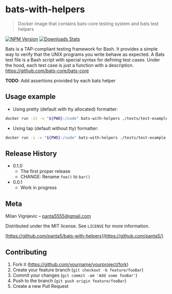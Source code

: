 # bats-with-helpers

> Docker image that contains bats-core testing system and bats test helpers

[![NPM Version][npm-image]][npm-url]
[![Downloads Stats][npm-downloads]][npm-url]

Bats is a TAP-compliant testing framework for Bash. It provides a simple way to verify that the UNIX programs you write behave as expected.
A Bats test file is a Bash script with special syntax for defining test cases. Under the hood, each test case is just a function with a description.
<https://github.com/bats-core/bats-core>

**TODO**: Add assertions provided by each bats helper

## Usage example

- Using pretty (default with tty allocated) formatter:

```bash
docker run -it -v "${PWD}:/code" bats-with-helpers ./tests/test-example.bats
```

- Using tap (default without tty) formatter:

```bash
docker run -i -v "${PWD}:/code" bats-with-helpers ./tests/test-example.bats
```

## Release History

- 0.1.0
  - The first proper release
  - CHANGE: Rename `foo()` to `bar()`
- 0.0.1
  - Work in progress

## Meta

Milan Vignjevic – panta5555@gmail.com

Distributed under the MIT license. See ``LICENSE`` for more information.

[https://github.com/panta5/bats-with-helpers](https://github.com/panta5/)

## Contributing

1. Fork it (<https://github.com/yourname/yourproject/fork>)
2. Create your feature branch (`git checkout -b feature/fooBar`)
3. Commit your changes (`git commit -am 'Add some fooBar'`)
4. Push to the branch (`git push origin feature/fooBar`)
5. Create a new Pull Request

<!-- Markdown link & img dfn's -->
[npm-image]: https://img.shields.io/npm/v/datadog-metrics.svg?style=flat-square
[npm-url]: https://npmjs.org/package/datadog-metrics
[npm-downloads]: https://img.shields.io/npm/dm/datadog-metrics.svg?style=flat-square
